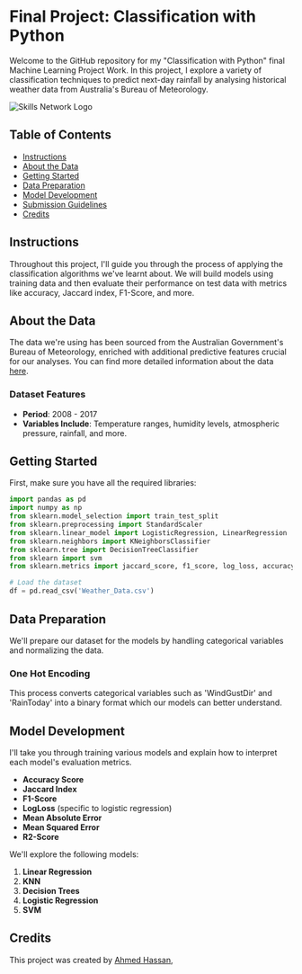# Final Project: Classification with Python

Welcome to the GitHub repository for my "Classification with Python" final Machine Learning Project Work. In this project, I explore a variety of classification techniques to predict next-day rainfall by analysing historical weather data from Australia's Bureau of Meteorology.

![Skills Network Logo](https://cf-courses-data.s3.us.cloud-object-storage.appdomain.cloud/assets/logos/SN_web_lightmode.png)

## Table of Contents
- [Instructions](#instructions)
- [About the Data](#about-the-data)
- [Getting Started](#getting-started)
- [Data Preparation](#data-preparation)
- [Model Development](#model-development)
- [Submission Guidelines](#submission-guidelines)
- [Credits](#credits)

## Instructions
Throughout this project, I'll guide you through the process of applying the classification algorithms we've learnt about. We will build models using training data and then evaluate their performance on test data with metrics like accuracy, Jaccard index, F1-Score, and more.

## About the Data
The data we're using has been sourced from the Australian Government's Bureau of Meteorology, enriched with additional predictive features crucial for our analyses. You can find more detailed information about the data [here](http://www.bom.gov.au/climate/dwo/).

### Dataset Features
- **Period**: 2008 - 2017
- **Variables Include**: Temperature ranges, humidity levels, atmospheric pressure, rainfall, and more.

## Getting Started
First, make sure you have all the required libraries:

```python
import pandas as pd
import numpy as np
from sklearn.model_selection import train_test_split
from sklearn.preprocessing import StandardScaler
from sklearn.linear_model import LogisticRegression, LinearRegression
from sklearn.neighbors import KNeighborsClassifier
from sklearn.tree import DecisionTreeClassifier
from sklearn import svm
from sklearn.metrics import jaccard_score, f1_score, log_loss, accuracy_score

# Load the dataset
df = pd.read_csv('Weather_Data.csv')
```

## Data Preparation
We'll prepare our dataset for the models by handling categorical variables and normalizing the data.

### One Hot Encoding
This process converts categorical variables such as 'WindGustDir' and 'RainToday' into a binary format which our models can better understand.

## Model Development
I'll take you through training various models and explain how to interpret each model's evaluation metrics.

- **Accuracy Score**
- **Jaccard Index**
- **F1-Score**
- **LogLoss** (specific to logistic regression)
- **Mean Absolute Error**
- **Mean Squared Error**
- **R2-Score**

We'll explore the following models:

1. **Linear Regression**
2. **KNN**
3. **Decision Trees**
4. **Logistic Regression**
5. **SVM**

## Credits
This project was created by [Ahmed Hassan](www.linkedin.com/in/ahmed-hassan-3aa804236), 
